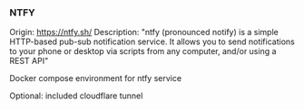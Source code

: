 ### NTFY
Origin: https://ntfy.sh/
Description: "ntfy (pronounced notify) is a simple HTTP-based pub-sub notification service. It allows you to send notifications to your phone or desktop via scripts from any computer, and/or using a REST API"

Docker compose environment for ntfy service

Optional: included cloudflare tunnel
